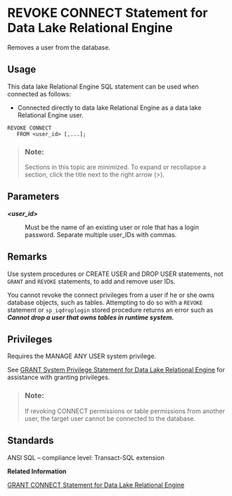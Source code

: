 <!-- loioa3e6a6f984f2101598d781f74cd67db4 -->

# REVOKE CONNECT Statement for Data Lake Relational Engine

Removes a user from the database.



<a name="loioa3e6a6f984f2101598d781f74cd67db4__section_ovp_dvr_znb"/>

## Usage

This data lake Relational Engine SQL statement can be used when connected as follows:

-   Connected directly to data lake Relational Engine as a data lake Relational Engine user.



```
REVOKE CONNECT
   FROM <user_id> [,...];
```



> ### Note:  
> Sections in this topic are minimized. To expand or recollapse a section, click the title next to the right arrow \(*\>*\).



<a name="loioa3e6a6f984f2101598d781f74cd67db4__IQ_Parameters"/>

## Parameters


<dl>
<dt><b>

*<user\_id\>*

</b></dt>
<dd>

Must be the name of an existing user or role that has a login password. Separate multiple user\_IDs with commas.



</dd>
</dl>



<a name="loioa3e6a6f984f2101598d781f74cd67db4__IQ_Usage"/>

## Remarks

Use system procedures or CREATE USER and DROP USER statements, not `GRANT` and `REVOKE` statements, to add and remove user IDs.

You cannot revoke the connect privileges from a user if he or she owns database objects, such as tables. Attempting to do so with a `REVOKE` statement or `sp_iqdroplogin` stored procedure returns an error such as ***Cannot drop a user that owns tables in runtime system.***



<a name="loioa3e6a6f984f2101598d781f74cd67db4__IQ_Permissions"/>

## Privileges

Requires the MANAGE ANY USER system privilege.

See [GRANT System Privilege Statement for Data Lake Relational Engine](grant-system-privilege-statement-for-data-lake-relational-engine-a3dfcb0.md) for assistance with granting privileges.

> ### Note:  
> If revoking CONNECT permissions or table permissions from another user, the target user cannot be connected to the database.



<a name="loioa3e6a6f984f2101598d781f74cd67db4__IQ_Standards"/>

## Standards

ANSI SQL – compliance level: Transact-SQL extension

**Related Information**  


[GRANT CONNECT Statement for Data Lake Relational Engine](grant-connect-statement-for-data-lake-relational-engine-a3e04cc.md "Create a new user, and can also be used to change a password. However, it is recommended that you use the CREATE USER statement to create users instead of the GRANT CONNECT statement.")

